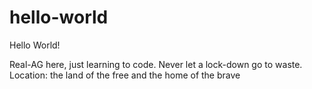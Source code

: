 # hello-world

Hello World!

Real-AG here, just learning to code. Never let a lock-down go to waste.
Location: the land of the free and the home of the brave
